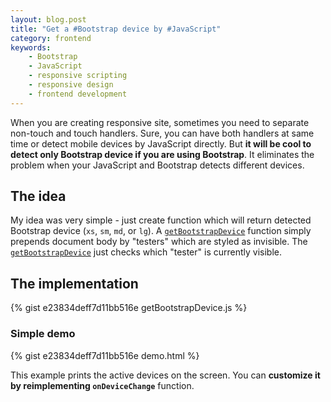 ```yaml
---
layout: blog.post
title: "Get a #Bootstrap device by #JavaScript"
category: frontend
keywords:
    - Bootstrap
    - JavaScript
    - responsive scripting
    - responsive design
    - frontend development
---
```


When you are creating responsive site, sometimes you need to separate non-touch and touch handlers.
Sure, you can have both handlers at same time or detect mobile devices by JavaScript directly.
But **it will be cool to detect only Bootstrap device if you are using Bootstrap**.
It eliminates the problem when your JavaScript and Bootstrap detects different devices.



## The idea

My idea was very simple - just create function which will return detected Bootstrap device (`xs`, `sm`, `md`, or `lg`).
A [`getBootstrapDevice`] function simply prepends document body by "testers" which are styled as invisible.
The [`getBootstrapDevice`] just checks which "tester" is currently visible.



## The implementation

{% gist e23834deff7d11bb516e getBootstrapDevice.js %}


### Simple demo

{% gist e23834deff7d11bb516e demo.html %}

This example prints the active devices on the screen.
You can **customize it by reimplementing `onDeviceChange`** function.



[`getBootstrapDevice`]:(https://gist.github.com/petrknap/e23834deff7d11bb516e)

